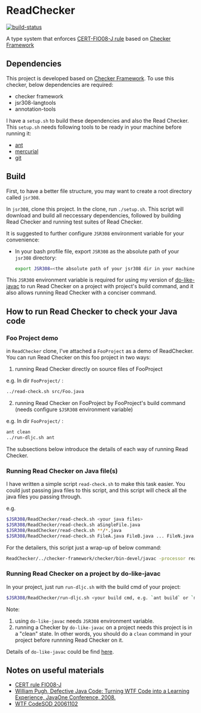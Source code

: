 # ReadChecker 

[![build-status](https://travis-ci.org/CharlesZ-Chen/ReadChecker.svg?branch=master)](https://travis-ci.org/CharlesZ-Chen/ReadChecker)

A type system that enforces [CERT-FIO08-J rule](https://www.securecoding.cert.org/confluence/display/java/FIO08-J.+Distinguish+between+characters+or+bytes+read+from+a+stream+and+-1) based on [Checker Framework](http://types.cs.washington.edu/checker-framework/)

## Dependencies

This project is developed based on [Checker Framework](http://types.cs.washington.edu/checker-framework/). To use this checker, below dependencies are required:

- checker framework
- jsr308-langtools
- annotation-tools

I have a `setup.sh` to build these dependencies and also the Read Checker. This `setup.sh` needs following tools to be ready in your machine before running it:

- [ant](http://ant.apache.org/manual/install.html)
- [mercurial](https://www.mercurial-scm.org/wiki/Download)
- [git](https://git-scm.com/book/en/v2/Getting-Started-Installing-Git)

## Build

First, to have a better file structure, you may want to create a root directory called `jsr308`.

In `jsr308`, clone this project. In the clone, run `./setup.sh`. This script will download and build all neccessary dependencies, followed by building Read Checker and running test suites of Read Checker.

It is suggested to further configure `JSR308` environment variable for your convenience:

- In your bash profile file, export `JSR308` as the absolute path of your `jsr308` directory:

  ```bash
  export JSR308=<the absolute path of your jsr308 dir in your machine>
  ```

This `JSR308` environment variable is required for using my version of [do-like-javac](https://github.com/CharlesZ-Chen/do-like-javac) to run Read Checker on a project with project's build command, and it also allows running Read Checker with a conciser command.

## How to run Read Checker to check your Java code

### Foo Project demo

in `ReadChecker` clone, I've attached a `FooProject` as a demo of ReadChecker. You can run Read Checker on this foo project in two ways:

 1. running Read Checker directly on source files of FooProject

  e.g. In dir `FooProject/` :

  ```bash
  ../read-check.sh src/Foo.java
  ```
 2. running Read Checker on FooProject by FooProject's build command (needs configure `$JSR308` environment variable)

  e.g. In dir `FooProject/` :

  ```bash
  ant clean
  ../run-dljc.sh ant
  ```

The subsections below introduce the details of each way of running Read Checker.

### Running Read Checker on Java file(s)

I have written a simple script `read-check.sh` to make this task easier. You could just passing java files to this script, and this script will check all the java files you passing through.

e.g.

```bash
$JSR308/ReadChecker/read-check.sh <your java files>
$JSR308/ReadChecker/read-check.sh aSingleFile.java
$JSR308/ReadChecker/read-check.sh **/*.java
$JSR308/ReadChecker/read-check.sh FileA.java FileB.java ... FileN.java
```

For the detailers, this script just a wrap-up of below command:

```bash
ReadChecker/../checker-framework/checker/bin-devel/javac -processor read.ReadChecker -cp ReadChecker/bin:ReadChecker/build-deps <your java files>
```

### Running Read Checker on a project by do-like-javac

In your project, just run `run-dljc.sh` with the build cmd of your project:

```bash
$JSR308/ReadChecker/run-dljc.sh <your build cmd, e.g. `ant build` or `mvn install`>
```

Note: 
  1. using `do-like-javac` needs `JSR308` environment variable.
  2. running a Checker by `do-like-javac` on a project needs this project is in a "clean" state. In other words, you should do a `clean` command in your project before runnning Read Checker on it.

Details of `do-like-javac` could be find [here](https://github.com/SRI-CSL/do-like-javac).

## Notes on useful materials
- [CERT rule FIO08-J](https://www.securecoding.cert.org/confluence/display/java/FIO08-J.+Distinguish+between+characters+or+bytes+read+from+a+stream+and+-1)
- [William Pugh, Defective Java Code: Turning WTF Code into a Learning Experience, JavaOne Conference, 2008.](http://www.oracle.com/technetwork/server-storage/ts-6589-159312.pdf)
- [WTF CodeSOD 20061102](http://thedailywtf.com/articles/Please_Supply_a_Test_Case)
